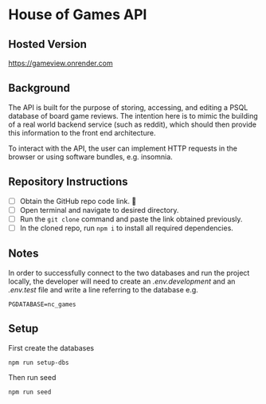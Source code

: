 # House of Games API

## Hosted Version
https://gameview.onrender.com

## Background

The API is built for the purpose of storing, accessing, and editing a PSQL database of board game reviews. The intention here is to mimic the building of a real world backend service (such as reddit), which should then provide this information to the front end architecture.

To interact with the API, the user can implement HTTP requests in the browser or using software bundles, e.g. insomnia.


## Repository Instructions

- [ ] Obtain the GitHub repo code link. :compass:
- [ ] Open terminal and navigate to desired directory.
- [ ] Run the `git clone` command and paste the link obtained previously.
- [ ] In the cloned repo, run `npm i` to install all required dependencies.

## Notes
In order to successfully connect to the two databases and run the project locally, the developer will need to create an _.env.development_ and an _.env.test_ file and write a line referring to the database e.g. 
```
PGDATABASE=nc_games
```

## Setup
First create the databases
```
npm run setup-dbs
```

Then run seed
```
npm run seed
```
